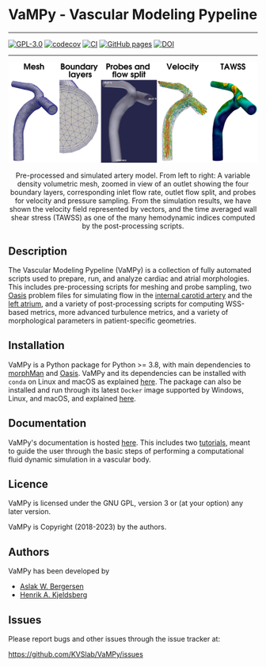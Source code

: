 # VaMPy - Vascular Modeling Pypeline

_________________
[![GPL-3.0](https://img.shields.io/github/license/hkjeldsberg/vampy)](LICENSE)
[![codecov](https://codecov.io/gh/KVSlab/VaMPy/branch/master/graph/badge.svg?token=M2NMX6HOSZ)](https://codecov.io/gh/KVSlab/VaMPy)
[![CI](https://github.com/kvslab/vampy/actions/workflows/check_and_test_package.yml/badge.svg)](https://github.com/kvslab/vampy/actions/workflows/check_and_test_package.yml)
[![GitHub pages](https://github.com/kvslab/vampy/actions/workflows/deploy_pages.yml/badge.svg)](https://github.com/kvslab/vampy/actions/workflows/deploy_pages.yml)
[![DOI](https://zenodo.org/badge/DOI/10.5281/zenodo.7950605.svg)](https://doi.org/10.5281/zenodo.7950605)

_________________

<p align="center">
    <img src=docs/figures/artery_pipeline.png width="830 height="370" alt="Output pre processing"/>
</p>
<p align="center">
    Pre-processed and simulated artery model. From left to right: A variable density volumetric mesh, zoomed in view of an outlet showing the four boundary layers, corresponding inlet flow rate, outlet flow split, and probes for velocity and pressure sampling. From the simulation results, we have shown the velocity field represented by vectors, and the time averaged wall shear stress (TAWSS) as one of the many hemodynamic indices computed by the post-processing scripts.
</p>

Description
-----------
The Vascular Modeling Pypeline (VaMPy) is a collection of fully automated scripts used to prepare, run, and analyze
cardiac and atrial morphologies. This includes pre-processing scripts for meshing and probe sampling,
two [Oasis](https://github.com/mikaem/Oasis) problem files for simulating flow in
the [internal carotid artery](https://en.wikipedia.org/wiki/Internal_carotid_artery) and
the [left atrium](https://en.wikipedia.org/wiki/Atrium_(heart)), and a variety of post-processing scripts for computing
WSS-based metrics, more advanced turbulence metrics, and a variety of morphological parameters in patient-specific
geometries.

Installation
------------
VaMPy is a Python package for Python >= 3.8, with main dependencies to [morphMan](https://github.com/KVSlab/morphMan)
and [Oasis](https://github.com/mikaem/Oasis). VaMPy and its dependencies can be installed with `conda` on Linux and
macOS as explained [here](https://kvslab.github.io/VaMPy/conda.html). The package can also be installed and run through
its latest `Docker` image supported by Windows, Linux, and macOS, and
explained [here](https://kvslab.github.io/VaMPy/docker.html).

Documentation
-------------
VaMPy's documentation is hosted [here](https://kvslab.github.io/VaMPy). This includes
two [tutorials](https://kvslab.github.io/VaMPy/tutorials.html), meant to guide the user through the basic steps of
performing a computational fluid dynamic simulation in a vascular body.

Licence
-------
VaMPy is licensed under the GNU GPL, version 3 or (at your option) any later version.

VaMPy is Copyright (2018-2023) by the authors.

Authors
-------
VaMPy has been developed by

* [Aslak W. Bergersen](https://github.com/aslakbergersen)
* [Henrik A. Kjeldsberg](https://github.com/HKjeldsberg)

Issues
------
Please report bugs and other issues through the issue tracker at:

https://github.com/KVSlab/VaMPy/issues
